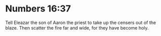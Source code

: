 # Numbers 16:37

Tell Eleazar the son of Aaron the priest to take up the censers out of the blaze. Then scatter the fire far and wide, for they have become holy.
